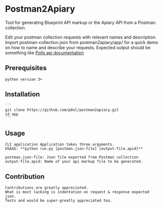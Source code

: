 # Postman2Apiary

 Tool for generating Blueprint API markup or the Apiary API from a Postman collection. 

Edit your postman collection requests with relevant names and description. Import postman-collection.json from postman2apiary/app/ for a quick demo on how to name and describe your requests.
Expected output should be something like [Polls api documentation](https://apiblueprint.org/documentation/examples/polls-api.html)

## Prerequisites
    python version 3+

## Installation
    ```
    git clone https://github.com/p8ul/postman2apiary.git
    cd app
    ```
## Usage
    CLI application Application takes three arguments.
    USAGE: **python run.py [postman.json-file] [output-file.apid]**

    postman.json-file: Json file exported from Postman collection
    output-file.apid: Name of your api markup file to be generated.

## Contribution
    Contributions are greatly appreciated.
    What is most lacking is indentation on request & response expected json.
    Tests and would be super-greatly appreciated too.
